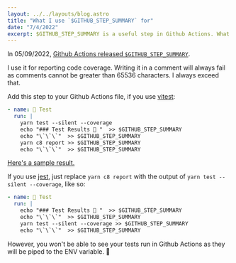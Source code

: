 ```yaml
---
layout: ../../layouts/blog.astro
title: "What I use `$GITHUB_STEP_SUMMARY` for"
date: "7/4/2022"
excerpt: $GITHUB_STEP_SUMMARY is a useful step in Github Actions. What do I use it for?
---
```


In 05/09/2022, [Github Actions released `$GITHUB_STEP_SUMMARY`](https://github.blog/2022-05-09-supercharging-github-actions-with-job-summaries/).

I use it for reporting code coverage. Writing it in a comment will always fail as comments cannot be greater than 65536 characters. I always exceed that.

Add this step to your Github Actions file, if you use [vitest](https://vitest.dev/):

```yaml
- name: 🧪 Test
  run: |
    yarn test --silent --coverage
    echo "### Test Results 🧪 "  >> $GITHUB_STEP_SUMMARY
    echo "\`\`\`"  >> $GITHUB_STEP_SUMMARY
    yarn c8 report >> $GITHUB_STEP_SUMMARY
    echo "\`\`\`"  >> $GITHUB_STEP_SUMMARY
```

[Here's a sample result.](https://github.com/hrgui/hrgui.github.io/actions/runs/2613435384)

If you use [jest](https://jestjs.io/), just replace `yarn c8 report` with the output of `yarn test --silent --coverage`, like so:

```yaml
- name: 🧪 Test
  run: |
    echo "### Test Results 🧪 "  >> $GITHUB_STEP_SUMMARY
    echo "\`\`\`"  >> $GITHUB_STEP_SUMMARY
    yarn test --silent --coverage >> $GITHUB_STEP_SUMMARY
    echo "\`\`\`"  >> $GITHUB_STEP_SUMMARY
```

However, you won't be able to see your tests run in Github Actions as they will be piped to the ENV variable. 🤔
